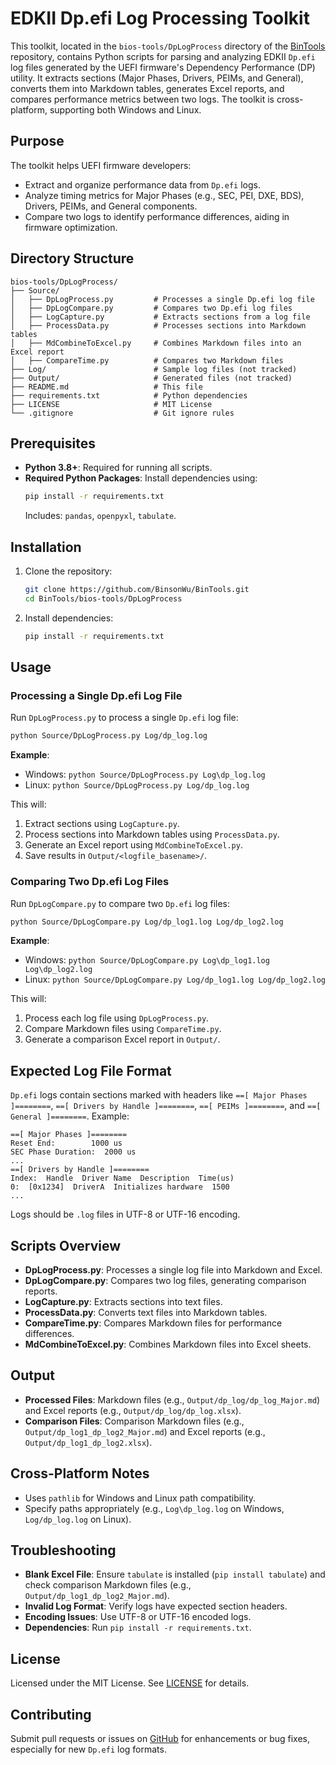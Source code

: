 # EDKII Dp.efi Log Processing Toolkit

This toolkit, located in the `bios-tools/DpLogProcess` directory of the [BinTools](https://github.com/BinsonWu/BinTools) repository, contains Python scripts for parsing and analyzing EDKII `Dp.efi` log files generated by the UEFI firmware's Dependency Performance (DP) utility. It extracts sections (Major Phases, Drivers, PEIMs, and General), converts them into Markdown tables, generates Excel reports, and compares performance metrics between two logs. The toolkit is cross-platform, supporting both Windows and Linux.

## Purpose

The toolkit helps UEFI firmware developers:
- Extract and organize performance data from `Dp.efi` logs.
- Analyze timing metrics for Major Phases (e.g., SEC, PEI, DXE, BDS), Drivers, PEIMs, and General components.
- Compare two logs to identify performance differences, aiding in firmware optimization.

## Directory Structure

```
bios-tools/DpLogProcess/
├── Source/
│   ├── DpLogProcess.py         # Processes a single Dp.efi log file
│   ├── DpLogCompare.py         # Compares two Dp.efi log files
│   ├── LogCapture.py           # Extracts sections from a log file
│   ├── ProcessData.py          # Processes sections into Markdown tables
│   ├── MdCombineToExcel.py     # Combines Markdown files into an Excel report
│   ├── CompareTime.py          # Compares two Markdown files
├── Log/                        # Sample log files (not tracked)
├── Output/                     # Generated files (not tracked)
├── README.md                   # This file
├── requirements.txt            # Python dependencies
├── LICENSE                     # MIT License
└── .gitignore                  # Git ignore rules
```

## Prerequisites

- **Python 3.8+**: Required for running all scripts.
- **Required Python Packages**:
  Install dependencies using:
  ```bash
  pip install -r requirements.txt
  ```
  Includes: `pandas`, `openpyxl`, `tabulate`.

## Installation

1. Clone the repository:
   ```bash
   git clone https://github.com/BinsonWu/BinTools.git
   cd BinTools/bios-tools/DpLogProcess
   ```
2. Install dependencies:
   ```bash
   pip install -r requirements.txt
   ```

## Usage

### Processing a Single Dp.efi Log File
Run `DpLogProcess.py` to process a single `Dp.efi` log file:
```bash
python Source/DpLogProcess.py Log/dp_log.log
```
**Example**:
- Windows: `python Source/DpLogProcess.py Log\dp_log.log`
- Linux: `python Source/DpLogProcess.py Log/dp_log.log`

This will:
1. Extract sections using `LogCapture.py`.
2. Process sections into Markdown tables using `ProcessData.py`.
3. Generate an Excel report using `MdCombineToExcel.py`.
4. Save results in `Output/<logfile_basename>/`.

### Comparing Two Dp.efi Log Files
Run `DpLogCompare.py` to compare two `Dp.efi` log files:
```bash
python Source/DpLogCompare.py Log/dp_log1.log Log/dp_log2.log
```
**Example**:
- Windows: `python Source/DpLogCompare.py Log\dp_log1.log Log\dp_log2.log`
- Linux: `python Source/DpLogCompare.py Log/dp_log1.log Log/dp_log2.log`

This will:
1. Process each log file using `DpLogProcess.py`.
2. Compare Markdown files using `CompareTime.py`.
3. Generate a comparison Excel report in `Output/`.

## Expected Log File Format

`Dp.efi` logs contain sections marked with headers like `==[ Major Phases ]========`, `==[ Drivers by Handle ]========`, `==[ PEIMs ]========`, and `==[ General ]========`. Example:

```
==[ Major Phases ]========
Reset End:        1000 us
SEC Phase Duration:  2000 us
...
==[ Drivers by Handle ]========
Index:  Handle  Driver Name  Description  Time(us)
0:  [0x1234]  DriverA  Initializes hardware  1500
...
```

Logs should be `.log` files in UTF-8 or UTF-16 encoding.

## Scripts Overview

- **DpLogProcess.py**: Processes a single log file into Markdown and Excel.
- **DpLogCompare.py**: Compares two log files, generating comparison reports.
- **LogCapture.py**: Extracts sections into text files.
- **ProcessData.py**: Converts text files into Markdown tables.
- **CompareTime.py**: Compares Markdown files for performance differences.
- **MdCombineToExcel.py**: Combines Markdown files into Excel sheets.

## Output

- **Processed Files**: Markdown files (e.g., `Output/dp_log/dp_log_Major.md`) and Excel reports (e.g., `Output/dp_log/dp_log.xlsx`).
- **Comparison Files**: Comparison Markdown files (e.g., `Output/dp_log1_dp_log2_Major.md`) and Excel reports (e.g., `Output/dp_log1_dp_log2.xlsx`).

## Cross-Platform Notes

- Uses `pathlib` for Windows and Linux path compatibility.
- Specify paths appropriately (e.g., `Log\dp_log.log` on Windows, `Log/dp_log.log` on Linux).

## Troubleshooting

- **Blank Excel File**: Ensure `tabulate` is installed (`pip install tabulate`) and check comparison Markdown files (e.g., `Output/dp_log1_dp_log2_Major.md`).
- **Invalid Log Format**: Verify logs have expected section headers.
- **Encoding Issues**: Use UTF-8 or UTF-16 encoded logs.
- **Dependencies**: Run `pip install -r requirements.txt`.

## License

Licensed under the MIT License. See [LICENSE](LICENSE) for details.

## Contributing

Submit pull requests or issues on [GitHub](https://github.com/BinsonWu/BinTools) for enhancements or bug fixes, especially for new `Dp.efi` log formats.